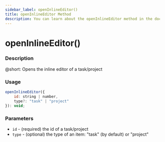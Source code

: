 ```yaml
---
sidebar_label: openInlineEditor()
title: openInlineEditor Method
description: You can learn about the openInlineEditor method in the documentation of the DHTMLX JavaScript To Do List library. Browse developer guides and API reference, try out code examples and live demos, and download a free 30-day evaluation version of DHTMLX To Do List.
---
```


# openInlineEditor()

### Description

@short: Opens the inline editor of a task/project

### Usage

~~~js
openInlineEditor({
    id: string | number,
    type?: "task" | "project"
}): void;
~~~

### Parameters

- `id` - (required) the id of a task/project
- `type` - (optional) the type of an item: "task" (by default) or "project"